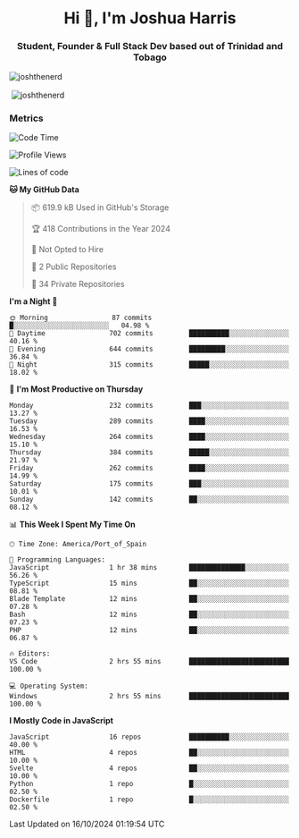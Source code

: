 <h1 align="center">Hi 👋, I'm Joshua Harris</h1>
<h3 align="center">Student, Founder & Full Stack Dev based out of Trinidad and Tobago</h3>

<p align="left"> <img src="https://komarev.com/ghpvc/?username=JoshTheDeveloperr" alt="joshthenerd" /> </p>

<p>&nbsp;<img align="center" src="https://github-readme-stats.vercel.app/api?username=JoshTheDeveloperr&show_icons=true&count_private=true" alt="joshthenerd" /></p>

### Metrics

<!--START_SECTION:waka-->
![Code Time](http://img.shields.io/badge/Code%20Time-974%20hrs%2028%20mins-blue)

![Profile Views](http://img.shields.io/badge/Profile%20Views-0-blue)

![Lines of code](https://img.shields.io/badge/From%20Hello%20World%20I%27ve%20Written-3.6%20million%20lines%20of%20code-blue)

**🐱 My GitHub Data** 

> 📦 619.9 kB Used in GitHub's Storage 
 > 
> 🏆 418 Contributions in the Year 2024
 > 
> 🚫 Not Opted to Hire
 > 
> 📜 2 Public Repositories 
 > 
> 🔑 34 Private Repositories 
 > 
**I'm a Night 🦉** 

```text
🌞 Morning                87 commits          █░░░░░░░░░░░░░░░░░░░░░░░░   04.98 % 
🌆 Daytime                702 commits         ██████████░░░░░░░░░░░░░░░   40.16 % 
🌃 Evening                644 commits         █████████░░░░░░░░░░░░░░░░   36.84 % 
🌙 Night                  315 commits         █████░░░░░░░░░░░░░░░░░░░░   18.02 % 
```
📅 **I'm Most Productive on Thursday** 

```text
Monday                   232 commits         ███░░░░░░░░░░░░░░░░░░░░░░   13.27 % 
Tuesday                  289 commits         ████░░░░░░░░░░░░░░░░░░░░░   16.53 % 
Wednesday                264 commits         ████░░░░░░░░░░░░░░░░░░░░░   15.10 % 
Thursday                 384 commits         █████░░░░░░░░░░░░░░░░░░░░   21.97 % 
Friday                   262 commits         ████░░░░░░░░░░░░░░░░░░░░░   14.99 % 
Saturday                 175 commits         ███░░░░░░░░░░░░░░░░░░░░░░   10.01 % 
Sunday                   142 commits         ██░░░░░░░░░░░░░░░░░░░░░░░   08.12 % 
```


📊 **This Week I Spent My Time On** 

```text
🕑︎ Time Zone: America/Port_of_Spain

💬 Programming Languages: 
JavaScript               1 hr 38 mins        ██████████████░░░░░░░░░░░   56.26 % 
TypeScript               15 mins             ██░░░░░░░░░░░░░░░░░░░░░░░   08.81 % 
Blade Template           12 mins             ██░░░░░░░░░░░░░░░░░░░░░░░   07.28 % 
Bash                     12 mins             ██░░░░░░░░░░░░░░░░░░░░░░░   07.23 % 
PHP                      12 mins             ██░░░░░░░░░░░░░░░░░░░░░░░   06.87 % 

🔥 Editors: 
VS Code                  2 hrs 55 mins       █████████████████████████   100.00 % 

💻 Operating System: 
Windows                  2 hrs 55 mins       █████████████████████████   100.00 % 
```

**I Mostly Code in JavaScript** 

```text
JavaScript               16 repos            ██████████░░░░░░░░░░░░░░░   40.00 % 
HTML                     4 repos             ██░░░░░░░░░░░░░░░░░░░░░░░   10.00 % 
Svelte                   4 repos             ██░░░░░░░░░░░░░░░░░░░░░░░   10.00 % 
Python                   1 repo              █░░░░░░░░░░░░░░░░░░░░░░░░   02.50 % 
Dockerfile               1 repo              █░░░░░░░░░░░░░░░░░░░░░░░░   02.50 % 
```




 Last Updated on 16/10/2024 01:19:54 UTC
<!--END_SECTION:waka-->
